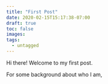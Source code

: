 ```yaml
---
title: "First Post"
date: 2020-02-15T15:17:38-07:00
draft: true
toc: false
images:
tags: 
  - untagged
---
```


Hi there! Welcome to my first post. 

For some background about who I am, 

